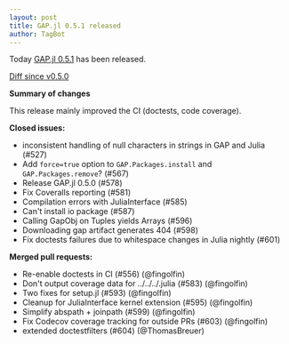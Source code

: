 ```yaml
---
layout: post
title: GAP.jl 0.5.1 released
author: TagBot
---
```


Today [GAP.jl 0.5.1](https://github.com/oscar-system/GAP.jl/releases/tag/v0.5.1) has
been released.

[Diff since v0.5.0](https://github.com/oscar-system/GAP.jl/compare/v0.5.0...v0.5.1)

**Summary of changes**

This release mainly improved the CI (doctests, code coverage).

**Closed issues:**
- inconsistent handling of null characters in strings in GAP and Julia (#527)
- Add `force=true` option to `GAP.Packages.install` and `GAP.Packages.remove`? (#567)
- Release GAP.jl 0.5.0 (#578)
- Fix Coveralls reporting (#581)
- Compilation errors with JuliaInterface (#585)
- Can't install io package (#587)
- Calling GapObj on Tuples yields Arrays (#596)
- Downloading gap artifact generates 404 (#598)
- Fix doctests failures due to whitespace changes in Julia nightly (#601)

**Merged pull requests:**
- Re-enable doctests in CI (#556) (@fingolfin)
- Don't output coverage data for ../../../.julia (#583) (@fingolfin)
- Two fixes for setup.jl (#593) (@fingolfin)
- Cleanup for JuliaInterface kernel extension (#595) (@fingolfin)
- Simplify abspath + joinpath (#599) (@fingolfin)
- Fix Codecov coverage tracking for outside PRs (#603) (@fingolfin)
- extended doctestfilters (#604) (@ThomasBreuer)
